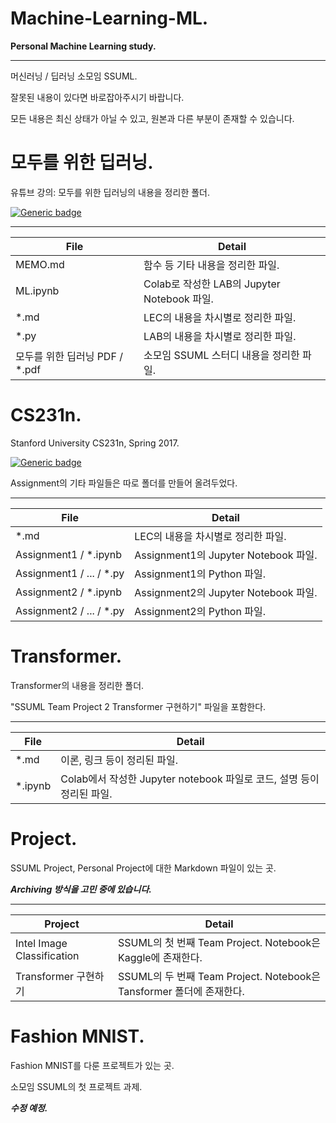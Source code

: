 # Machine-Learning-ML.
**Personal Machine Learning study.**

***

머신러닝 / 딥러닝 소모임 SSUML.

잘못된 내용이 있다면 바로잡아주시기 바랍니다.

모든 내용은 최신 상태가 아닐 수 있고, 원본과 다른 부분이 존재할 수 있습니다.

# 모두를 위한 딥러닝.
유튜브 강의: 모두를 위한 딥러닝의 내용을 정리한 폴더.

[![Generic badge](https://shields.io/badge/Youtube-모두를_위한_딥러닝-blue.svg)](https://www.youtube.com/watch?v=BS6O0zOGX4E&list=PLlMkM4tgfjnLSOjrEJN31gZATbcj_MpUm)

***

| File | Detail |
|--|--|
| MEMO.md | 함수 등 기타 내용을 정리한 파일. |
| ML.ipynb | Colab로 작성한 LAB의 Jupyter Notebook 파일. |
| \*.md | LEC의 내용을 차시별로 정리한 파일. |
| \*.py | LAB의 내용을 차시별로 정리한 파일. |
|모두를 위한 딥러닝 PDF / \*.pdf | 소모임 SSUML 스터디 내용을 정리한 파일. |

# CS231n.
Stanford University CS231n, Spring 2017.

[![Generic badge](https://shields.io/badge/Web-Stanford_University_CS231n,_Spring_2017-blue.svg)](https://www.youtube.com/watch?v=vT1JzLTH4G4&list=PL3FW7Lu3i5JvHM8ljYj-zLfQRF3EO8sYv)

Assignment의 기타 파일들은 따로 폴더를 만들어 올려두었다.

***

| File | Detail |
|--|--|
| \*.md | LEC의 내용을 차시별로 정리한 파일. |
| Assignment1 / \*.ipynb | Assignment1의 Jupyter Notebook 파일. |
| Assignment1 / ... / \*.py | Assignment1의 Python 파일. |
| Assignment2 / \*.ipynb | Assignment2의 Jupyter Notebook 파일. |
| Assignment2 / ... / \*.py | Assignment2의 Python 파일. |

# Transformer.
Transformer의 내용을 정리한 폴더.

"SSUML Team Project 2 Transformer 구현하기" 파일을 포함한다.

***

| File | Detail |
|--|--|
| \*.md | 이론, 링크 등이 정리된 파일. |
| \*.ipynb | Colab에서 작성한 Jupyter notebook 파일로 코드, 설명 등이 정리된 파일. |

# Project.
SSUML Project, Personal Project에 대한 Markdown 파일이 있는 곳.

***Archiving 방식을 고민 중에 있습니다.***

***

| Project | Detail |
|--|--|
| Intel Image Classification | SSUML의 첫 번째 Team Project. Notebook은 Kaggle에 존재한다. |
| Transformer 구현하기 | SSUML의 두 번째 Team Project. Notebook은 Tansformer 폴더에 존재한다. |

# Fashion MNIST.
Fashion MNIST를 다룬 프로젝트가 있는 곳.

소모임 SSUML의 첫 프로젝트 과제.

***수정 예정.***
